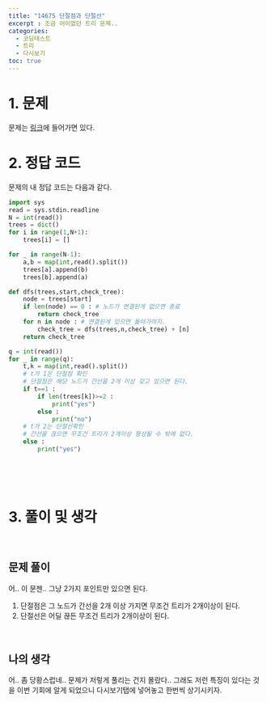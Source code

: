 ```yaml
---
title: "14675 단절점과 단절선"
excerpt : 조금 어이없던 트리 문제..
categories:
  - 코딩테스트
  - 트리
  - 다시보기
toc: true
---
```

  
# 1. 문제
문제는 [링크](https://www.acmicpc.net/problem/14675)에 들어가면 있다.

# 2. 정답 코드

문제의 내 정답 코드는 다음과 같다.

```python
import sys
read = sys.stdin.readline
N = int(read())
trees = dict()
for i in range(1,N+1):
    trees[i] = []

for _ in range(N-1):
    a,b = map(int,read().split())
    trees[a].append(b)
    trees[b].append(a)

def dfs(trees,start,check_tree):
    node = trees[start]
    if len(node) == 0 : # 노드가 연결된게 없으면 종료
        return check_tree
    for n in node : # 연결된게 있으면 돌아가야지.
        check_tree = dfs(trees,n,check_tree) + [n]
    return check_tree

q = int(read())
for _ in range(q):
    t,k = map(int,read().split())
    # t가 1은 단절점 확인
    # 단절점은 해당 노드가 간선을 2개 이상 갖고 있으면 된다.
    if t==1 :
        if len(trees[k])>=2 :
            print("yes")
        else :
            print("no")
    # t가 2는 단절선확인
    # 간선을 끊으면 무조건 트리가 2개이상 형성될 수 밖에 없다.
    else :
        print("yes")

```

<br/><br/><br/>

# 3. 풀이 및 생각

<br/>

## 문제 풀이

어.. 이 문젠.. 그냥 2가지 포인트만 있으면 된다.
1. 단절점은 그 노드가 간선을 2개 이상 가지면 무조건 트리가 2개이상이 된다.
2. 단절선은 어딜 끊든 무조건 트리가 2개이상이 된다.

<br/> 

## 나의 생각

어.. 좀 당황스럽네.. 문제가 저렇게 풀리는 건지 몰랐다.. 그래도 저런 특징이 있다는 것을
이번 기회에 알게 되었으니 다시보기탭에 넣어놓고 한번씩 상기시키자.